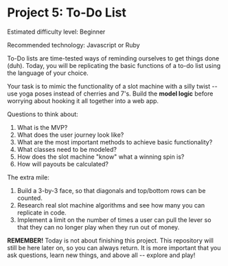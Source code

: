 # Project 5: To-Do List

Estimated difficulty level: Beginner

Recommended technology: Javascript or Ruby

To-Do lists are time-tested ways of reminding ourselves to get things done (duh). Today, you will be replicating the basic functions of a to-do list using the language of your choice.

Your task is to mimic the functionality of a slot machine with a silly twist -- use yoga poses instead of cherries and 7's. Build the **model logic** before worrying about hooking it all together into a web app.

Questions to think about:

1. What is the MVP?
2. What does the user journey look like?
3. What are the most important methods to achieve basic functionality?
4. What classes need to be modeled?
5. How does the slot machine "know" what a winning spin is?
6. How will payouts be calculated?

The extra mile:

1. Build a 3-by-3 face, so that diagonals and top/bottom rows can be counted.
2. Research real slot machine algorithms and see how many you can replicate in code.
3. Implement a limit on the number of times a user can pull the lever so that they can no longer play when they run out of money.

**REMEMBER!** Today is not about finishing this project. This repository will still be here later on, so you can always return. It is more important that you ask questions, learn new things, and above all -- explore and play!
